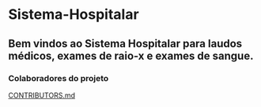 # Sistema-Hospitalar
## Bem vindos ao Sistema Hospitalar para laudos médicos, exames de raio-x e exames de sangue.
### Colaboradores do projeto
[CONTRIBUTORS.md](https://github.com/GrupoDeEstudosOpenSource/Sistema-Hospitalar/blob/master/CONTRIBUTORS.md)
